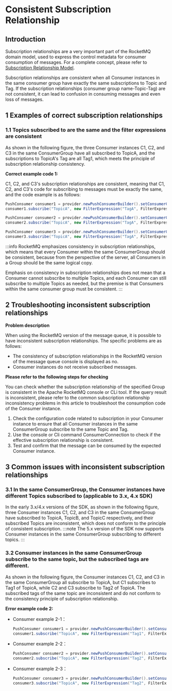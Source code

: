 # Consistent Subscription Relationship

## Introduction

Subscription relationships are a very important part of the RocketMQ domain model, used to express the control metadata for consumer consumption of messages. For a complete concept, please refer to [Subscription Relationship Model](../03-domainModel/09subscription.md).

Subscription relationships are consistent when all Consumer instances in the same consumer group have exactly the same subscriptions to Topic and Tag. If the subscription relationships (consumer group name-Topic-Tag) are not consistent, it can lead to confusion in consuming messages and even loss of messages.

## 1  Examples of correct subscription relationships

### 1.1  Topics subscribed to are the same and the filter expressions are consistent

As shown in the following figure, the three Consumer instances C1, C2, and C3 in the same ConsumerGroup have all subscribed to TopicA, and the subscriptions to TopicA's Tag are all Tag1, which meets the principle of subscription relationship consistency.

**Correct example code   1:**

C1, C2, and C3's subscription relationships are consistent, meaning that C1, C2, and C3's code for subscribing to messages must be exactly the same, and the code example is as follows:

```java
PushConsumer consumer1 = provider.newPushConsumerBuilder().setConsumerGroup("GroupA").build();
consumer1.subscribe("TopicA", new FilterExpression("TagA", FilterExpressionType.TAG));

PushConsumer consumer2 = provider.newPushConsumerBuilder().setConsumerGroup("GroupA").build();
consumer2.subscribe("TopicA", new FilterExpression("TagA", FilterExpressionType.TAG));

PushConsumer consumer3 = provider.newPushConsumerBuilder().setConsumerGroup("GroupA").build();
consumer3.subscribe("TopicA", new FilterExpression("TagA", FilterExpressionType.TAG));
```
:::info
RocketMQ emphasizes consistency in subscription relationships, which means that every Consumer within the same ConsumerGroup should be consistent, because from the perspective of the server, all Consumers in a Group should be the same logical copy.

Emphasis on consistency in subscription relationships does not mean that a Consumer cannot subscribe to multiple Topics, and each Consumer can still subscribe to multiple Topics as needed, but the premise is that Consumers within the same consumer group must be consistent.
:::


## 2 Troubleshooting inconsistent subscription relationships

**Problem description**

When using the RocketMQ version of the message queue, it is possible to have inconsistent subscription relationships. The specific problems are as follows:

- The consistency of subscription relationships in the RocketMQ version of the message queue console is displayed as no.
- Consumer instances do not receive subscribed messages.

**Please refer to the following steps for checking**

You can check whether the subscription relationship of the specified Group is consistent in the Apache RocketMQ console or CLi tool. If the query result is inconsistent, please refer to the common subscription relationship inconsistency problems in this article to troubleshoot the consumption code of the Consumer instance.

1. Check the configuration code related to subscription in your Consumer instance to ensure that all Consumer instances in the same ConsumerGroup subscribe to the same Topic and Tag.
2. Use the console or Cli command ConsumerConnection to check if the effective subscription relationship is consistent.
3. Test and confirm that the message can be consumed by the expected Consumer instance.

## 3 Common issues with inconsistent subscription relationships

### 3.1 In the same ConsumerGroup, the Consumer instances have different Topics subscribed to (applicable to 3.x, 4.x SDK)

In the early 3.x/4.x versions of the SDK, as shown in the following figure, three Consumer instances C1, C2, and C3 in the same ConsumerGroup have subscribed to TopicA, TopicB, and TopicC respectively, and their subscribed Topics are inconsistent, which does not conform to the principle of consistent subscription.
:::note
The 5.x version of the SDK now supports Consumer instances in the same ConsumerGroup subscribing to different topics.
:::
### 3.2 Consumer instances in the same ConsumerGroup subscribe to the same topic, but the subscribed tags are different.

As shown in the following figure, the Consumer instances C1, C2, and C3 in the same ConsumerGroup all subscribe to TopicA, but C1 subscribes to Tag1 of TopicA, while C2 and C3 subscribe to Tag2 of TopicA. The subscribed tags of the same topic are inconsistent and do not conform to the consistency principle of subscription relationship.

**Error example code 2:**

+ Consumer example 2-1：

  ```java
  PushConsumer consumer1 = provider.newPushConsumerBuilder().setConsumerGroup("GroupA").build();
  consumer1.subscribe("TopicA", new FilterExpression("Tag1", FilterExpressionType.TAG));
  ```

  

+ Consumer example 2-2：

  ```java
  PushConsumer consumer2 = provider.newPushConsumerBuilder().setConsumerGroup("GroupA").build();
  consumer2.subscribe("TopicA", new FilterExpression("Tag2", FilterExpressionType.TAG));
  ```

+ Consumer example 2-3：

  ```java
  PushConsumer consumer3 = provider.newPushConsumerBuilder().setConsumerGroup("GroupA").build();
  consumer3.subscribe("TopicA", new FilterExpression("Tag2", FilterExpressionType.TAG));
  ```
